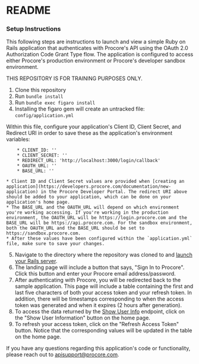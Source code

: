 # README

### Setup Instructions
This following steps are instructions to launch and view a simple Ruby on Rails application that authenticates with Procore's API using the OAuth 2.0 Authorization Code Grant Type flow. The application is configured to access either Procore's production environment or Procore's developer sandbox environment.

THIS REPOSITORY IS FOR TRAINING PURPOSES ONLY.

1. Clone this repository
2. Run `bundle install`
3. Run `bundle exec figaro install`
4. Installing the figaro gem will create an untracked file: `config/application.yml`

Within this file, configure your application's Client ID, Client Secret, and Redirect URI in order to save these as the application's environment variables:

        * CLIENT_ID: ''
        * CLIENT_SECRET: ''
        * REDIRECT_URL: 'http://localhost:3000/login/callback'
        * OAUTH_URL: ''
        * BASE_URL: ''

    * Client ID and Client Secret values are provided when [creating an application](https://developers.procore.com/documentation/new-application) in the Procore Developer Portal. The redirect URI above should be added to your application, which can be done on your application's home page.
    * The BASE_URL and the OAUTH_URL will depend on which environment you're working accessing. If you're working in the production environment, the OAUTH_URL will be https://login.procore.com and the BASE_URL will be https://api.procore.com. For the sandbox environment, both the OAUTH_URL and the BASE_URL should be set to https://sandbox.procore.com.
    * After these values have been configured within the `application.yml` file, make sure to save your changes.

5. Navigate to the directory where the repository was cloned to and [launch your Rails server](https://guides.rubyonrails.org/command_line.html#rails-server).
6. The landing page will include a button that says, "Sign In to Procore". Click this button and enter your Procore email address/password.
7. After authenticating with Procore, you will be redirected back to the sample application. This page will include a table containing the first and last five characters of both your access token and your refresh token. In addition, there will be timestamps corresponding to when the access token was generated and when it expires (2 hours after generation).
8. To access the data returned by the [Show User Info](https://developers.procore.com/reference/me) endpoint, click on the "Show User Information" button on the home page. 
9. To refresh your access token, click on the "Refresh Access Token" button. Notice that the corresponding values will be updated in the table on the home page.

If you have any questions regarding this application's code or functionality, please reach out to apisupport@procore.com.
